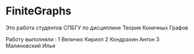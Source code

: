 # FiniteGraphs

Это работа студентов СПБГУ по дисциплине Теория Конечных Графов

Работу выполняли : 
1 Величко Кирилл
2 Кондрахин Антон
3 Малиновский Илья
